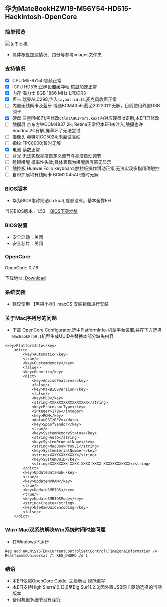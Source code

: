 ## 华为MateBookHZW19-M56Y54-HD515-Hackintosh-OpenCore

### 简单预览
![关于本机](https://github.com/xinzhangsw/MateBookHZW19-M56Y54-HD515-Hackintosh-OpenCore/blob/master/images/%E5%B1%8F%E5%B9%95%E5%BF%AB%E7%85%A7%202022-01-11%20%E4%B8%8B%E5%8D%884.24.49.png)
* 具体核显加速情况、跑分等参考images文件夹

### 支持情况
- [x] CPU M5-6Y54;睿频正常
- [x] iGPU HD515;正确设置缓冲帧,核显加速正常
- [x] 内存 海力士 8GB 1866 MHz LPDDR3
- [x] 声卡 瑞昱ALC298;注入`layout-id:13`,麦克风收声正常
- [ ] 内置无线网卡及蓝牙 博通BCM4356;截至20220111无解，目前使用外置USB网卡
- [x] 硬盘 三星PM871;需修改`CtlnaAHCIPort.kext`内对应硬盘Id识别,本EFI已修改
- [ ] 触摸屏 京东方WCOM4837 2k; Retina正常但本EFI未注入;触摸也许VoodooI2C有解,屏幕坏了无法尝试
- [ ] 摄像头 英特尔GC5024;未尝试驱动
- [ ] 指纹 FPC8000;暂时无解
- [x] 电池 读数正常
- [ ] 背光 无法实现亮度自定义调节与亮度自动调节
- [ ] 睡眠唤醒 概率性失效;具体表现为唤醒后屏幕无显示
- [ ] 触控板 Huawei Folio keyboard;触控板操作滑动正常,无法实现多指精确触控
- [ ] 自带扩展坞有线网卡 BCM2045A0;暂时无解

### BIOS版本
* 华为BIOS堪称简洁(la kua),啥都没有。基本全靠EFI

当前BIOS版本：1.53 &nbsp;&nbsp; [BIOS下载地址](https://consumer-tkbdownload.huawei.com/ctkbfm/servlet/download/downloadServlet/H4sIAAAAAAAAAD2Py07DMBBF_8XrqhrX43HMijwcqQsIUsq6smsXrLZJlSYgivh3HBSxPJozuvd-s-kWht3XNbAHtmEr5vvPbkFKeIzn8GwvMz7ZMbi-P-2LbdPu-VqK9T1eF-fFju_JcRZQg6CD1gHJ8kyADl47QLDBeZ9sF-9bn9S2eWw5ASBXUs_JhyHYMfbdLs5x6aRRpD8OACt2i2-dHadhLlKXSJWgQokKTVVyo0yBvAQkI0tOBchcIaqaKiNBZvlGFZiR5HWeKUIDKevDnqN__V8-DlP4a7Ysbxv28ws6GTbhGgEAAA%3D%3D.zip)

### BIOS设置
* 安全启动：关闭
* 安全芯片：关闭

### OpenCore
OpenCore: 0.7.6

下载地址: [Download](https://github.com/acidanthera/OpenCorePkg/releases/)

### 系统安装
* 建议使用 【黑果小兵】macOS 安装镜像进行安装

### 关于Mac序列号的问题
* 下载 OpenCore Configurator,选中PlatformInfo-机型平台设置,并在下方选择`MacBookPro9,1`机型生成UUID并替换本部分缺失内容

```
<key>PlatformInfo</key>
    <dict>
        <key>Automatic</key>
        <true/>
        <key>CustomMemory</key>
        <false/>
        <key>Generic</key>
        <dict>
            <key>AdviseFeatures</key>
            <false/>
            <key>MaxBIOSVersion</key>
            <false/>
            <key>MLB</key>
            <string>XXXXXXXXXXXXXXXXX</string>
            <key>ProcessorType</key>
            <integer>1796</integer>
            <key>ROM</key>
            <data>ESIzRFVm</data>
            <key>SpoofVendor</key>
            <true/>
            <key>SystemMemoryStatus</key>
            <string>Auto</string>
            <key>SystemProductName</key>
            <string>MacBookPro9,1</string>
            <key>SystemSerialNumber</key>
            <string>XXXXXXXXXXXX</string>
            <key>SystemUUID</key>
            <string>XXXXXXXX-XXXX-XXXX-XXXX-XXXXXXXXXXXX</string>
        </dict>
        <key>UpdateDataHub</key>
        <true/>
        <key>UpdateNVRAM</key>
        <true/>
        <key>UpdateSMBIOS</key>
        <true/>
        <key>UpdateSMBIOSMode</key>
        <string>Create</string>
        <key>UseRawUuidEncoding</key>
        <false/>
    </dict>
```

### Win+Mac双系统解决Win系统时间时差问题
* 在Windows下运行
```
Reg add HKLM\SYSTEM\CurrentControlSet\Control\TimeZoneInformation /v RealTimeIsUniversal /t REG_DWORD /d 1
```

### 结语
* 本EFI依照OpenCore Guide: [文档地址](https://caizhiyuan.gitee.io/opencore-install-guide/prerequisites.html) 规范编写
* 本EFI支持High Sierra10.13.6至Big Sur11.2.3;因外置USB网卡驱动选择的当期版本
* 备用机很多细节没有深究
